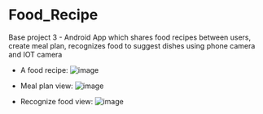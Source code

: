 # Food_Recipe
 Base project 3 - Android App which shares food recipes between users, create meal plan, recognizes food to suggest dishes using phone camera and IOT camera 

- A food recipe:
 ![image](https://github.com/user-attachments/assets/8932b41b-2587-446a-a03e-4104259e9c3c)

- Meal plan view:
 ![image](https://github.com/user-attachments/assets/0b824b26-d926-4055-9094-9fada30f810c)

- Recognize food view:
![image](https://github.com/user-attachments/assets/f6b69dae-22c1-41d4-bbae-434516c4d088)
